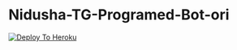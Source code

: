 # Nidusha-TG-Programed-Bot-ori

[![Deploy To Heroku](https://www.herokucdn.com/deploy/button.svg)](https://heroku.com/deploy?template=https://github.com/NidushaAmarasinghe/Nidusha-TG-Programed-Bot-ori)
